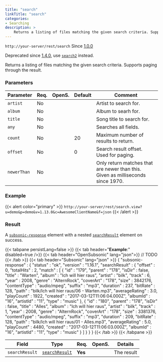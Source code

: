 ```yaml
---
title: "search"
linkTitle: "search"
categories:
- Searching
description: >
    Returns a listing of files matching the given search criteria. Supports paging through the result.
---
```


`http://your-server/rest/search` Since [1.0.0](../../subsonic-versions)

Deprecated since [1.4.0](../../subsonic-versions), use [`search2`](../search2) instead.

Returns a listing of files matching the given search criteria. Supports paging through the result.

### Parameters

| Parameter | Req. | OpenS. | Default | Comment |
| --- | --- | --- | --- | --- |
| `artist` | No  ||       | Artist to search for. |
| `album` | No  | |      | Album to searh for. |
| `title` | No  | |      | Song title to search for. |
| `any` | No  |  |     | Searches all fields. |
| `count` | No  | |  20  | Maximum number of results to return. |
| `offset` | No  | |  0   | Search result offset. Used for paging. |
| `newerThan` | No  | |      | Only return matches that are newer than this. Given as milliseconds since 1970. |

### Example

{{< alert color="primary" >}} `http://your-server/rest/search.view?u=demo&p=demo&v=1.13.0&c=AwesomeClientName&f=json` {{< /alert >}}

### Result

A [`subsonic-response`](../../responses/subsonic-response) element with a nested [`searchResult`](../../responses/searchresult) element on success.

{{< tabpane persistLang=false >}}
{{< tab header="**Example**:" disabled=true />}}
{{< tab header="OpenSubsonic" lang="json">}}
// TODO
{{< /tab >}}
{{< tab header="Subsonic" lang="json" >}}
{
   "subsonic-response" : {
      "status" : "ok",
      "version" : "1.16.1",
      "searchResult" : {
         "offset" : 0,
         "totalHits" : 2,
         "match" : [ {
            "id" : "179",
            "parent" : "178",
            "isDir" : false,
            "title" : "Warten",
            "album" : "Ich will hier raus",
            "artist" : "bilk",
            "track" : 6,
            "year" : 2008,
            "genre" : "AlternRock",
            "coverArt" : "178",
            "size" : 3842176,
            "contentType" : "audio/mpeg",
            "suffix" : "mp3",
            "duration" : 237,
            "bitRate" : 128,
            "path" : "bilk/Ich will hier raus/06 - Warten.mp3",
            "averageRating" : 3.0,
            "playCount" : 1922,
            "created" : "2017-03-12T11:06:04.000Z",
            "albumId" : "16",
            "artistId" : "11",
            "type" : "music"
         }, {
            "id" : "180",
            "parent" : "178",
            "isDir" : false,
            "title" : "Alles",
            "album" : "Ich will hier raus",
            "artist" : "bilk",
            "track" : 1,
            "year" : 2008,
            "genre" : "AlternRock",
            "coverArt" : "178",
            "size" : 3381376,
            "contentType" : "audio/mpeg",
            "suffix" : "mp3",
            "duration" : 209,
            "bitRate" : 128,
            "path" : "bilk/Ich will hier raus/01 - Alles.mp3",
            "averageRating" : 5.0,
            "playCount" : 4480,
            "created" : "2017-03-12T11:06:03.000Z",
            "albumId" : "16",
            "artistId" : "11",
            "type" : "music"
         } ]
      }
   }
}
{{< /tab >}}
{{< /tabpane >}}

| Field |  Type | Req. | OpenS. | Details |
| --- | --- | --- | --- | --- |
| `searchResult` | [`searchResult`](../../responses/searchresult) | **Yes** |     | The result |
